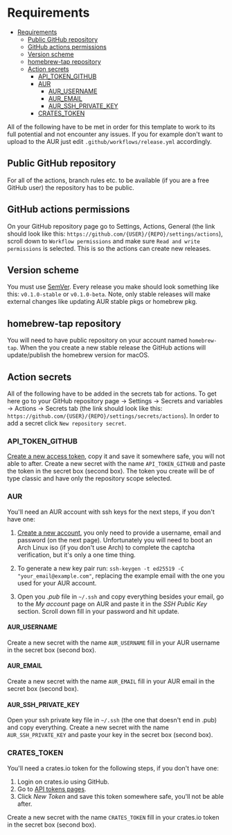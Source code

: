 # Requirements

<!--toc:start-->

- [Requirements](#requirements)
  - [Public GitHub repository](#public-github-repository)
  - [GitHub actions permissions](#github-actions-permissions)
  - [Version scheme](#version-scheme)
  - [homebrew-tap repository](#homebrew-tap-repository)
  - [Action secrets](#action-secrets)
    - [API_TOKEN_GITHUB](#api_token_github)
    - [AUR](#aur)
      - [AUR_USERNAME](#aur_username)
      - [AUR_EMAIL](#aur_email)
      - [AUR_SSH_PRIVATE_KEY](#aur_ssh_private_key)
    - [CRATES_TOKEN](#crates_token)

<!--toc:end-->

All of the following have to be met in order for this template to work to its
full potential and not encounter any issues. If you for example don't want to
upload to the AUR just edit `.github/workflows/release.yml` accordingly.

## Public GitHub repository

For all of the actions, branch rules etc. to be available (if you are a free
GitHub user) the repository has to be public.

## GitHub actions permissions

On your GitHub repository page go to Settings, Actions, General (the link should
look like this: `https://github.com/{USER}/{REPO}/settings/actions`), scroll
down to `Workflow permissions` and make sure `Read and write permissions` is
selected. This is so the actions can create new releases.

## Version scheme

You must use [SemVer](https://semver.org/). Every release you make should look
something like this: `v0.1.0-stable` or `v0.1.0-beta`. Note, only stable
releases will make external changes like updating AUR stable pkgs or homebrew
pkg.

## homebrew-tap repository

You will need to have public repository on your account named `homebrew-tap`.
When the you create a new stable release the GitHub actions will update/publish
the homebrew version for macOS.

## Action secrets

All of the following have to be added in the secrets tab for actions. To get
here go to your GitHub repository page -> Settings -> Secrets and variables ->
Actions -> Secrets tab (the link should look like this:
`https://github.com/{USER}/{REPO}/settings/secrets/actions`). In order to add a
secret click `New repository secret`.

### API_TOKEN_GITHUB

[Create a new access token](https://github.com/settings/tokens/new), copy it and
save it somewhere safe, you will not able to after. Create a new secret with the
name `API_TOKEN_GITHUB` and paste the token in the secret box (second box). The
token you create will be of type classic and have only the repository scope
selected.

### AUR

You'll need an AUR account with ssh keys for the next steps, if you don't have
one:

1. [Create a new account](https://aur.archlinux.org/register), you only need to
   provide a username, email and password (on the next page). Unfortunately you
   will need to boot an Arch Linux iso (if you don't use Arch) to complete the
   captcha verification, but it's only a one time thing.

1. To generate a new key pair run:
   `ssh-keygen -t ed25519 -C "your_email@example.com"`, replacing the example
   email with the one you used for your AUR account.

1. Open you _.pub_ file in `~/.ssh` and copy everything besides your email, go
   to the _My account_ page on AUR and paste it in the _SSH Public Key_ section.
   Scroll down fill in your password and hit update.

#### AUR_USERNAME

Create a new secret with the name `AUR_USERNAME` fill in your AUR username in
the secret box (second box).

#### AUR_EMAIL

Create a new secret with the name `AUR_EMAIL` fill in your AUR email in the
secret box (second box).

#### AUR_SSH_PRIVATE_KEY

Open your ssh private key file in `~/.ssh` (the one that doesn't end in .pub)
and copy everything. Create a new secret with the name `AUR_SSH_PRIVATE_KEY` and
paste your key in the secret box (second box).

### CRATES_TOKEN

You'll need a crates.io token for the following steps, if you don't have one:

1. Login on crates.io using GitHub.
1. Go to [API tokens pages](https://crates.io/settings/tokens).
1. Click _New Token_ and save this token somewhere safe, you'll not be able
   after.

Create a new secret with the name `CRATES_TOKEN` fill in your crates.io token in
the secret box (second box).
